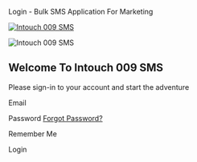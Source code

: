 Login - Bulk SMS Application For Marketing




[![Intouch 009 SMS](https://bigfootmedia.online/images/logo/2c6f4e2e6eff742649c30dd0d478b356.png)](https://bigfootmedia.online/login)



![Intouch 009 SMS](https://bigfootmedia.online/images/pages/login-v2.svg)



Welcome To Intouch 009 SMS
--------------------------

Please sign-in to your account and start the adventure

Email

Password
[Forgot Password?](https://bigfootmedia.online/password/reset)

Remember Me

Login